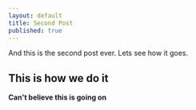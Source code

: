 ```yaml
---
layout: default
title: Second Post
published: true
---
```



And this is the second post ever. Lets see how it goes.

## This is how we do it
**Can't believe this is going on** 

